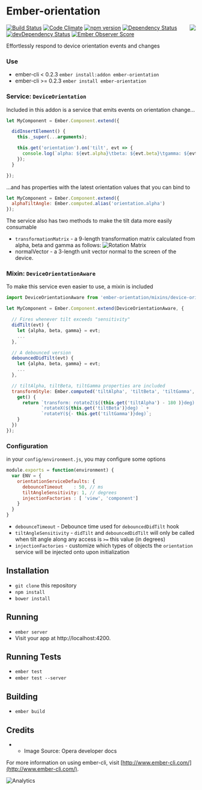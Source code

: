 # Ember-orientation 

<img align="right" src="http://i60.tinypic.com/k1ri0z.jpg" />

[![Build Status](https://travis-ci.org/mike-north/ember-orientation.svg?branch=master)](https://travis-ci.org/mike-north/ember-orientation)
[![Code Climate](https://codeclimate.com/github/mike-north/ember-orientation/badges/gpa.svg)](https://codeclimate.com/github/mike-north/ember-orientation)
[![npm version](https://badge.fury.io/js/ember-orientation.svg)](http://badge.fury.io/js/ember-orientation)
[![Dependency Status](https://david-dm.org/mike-north/ember-orientation.svg)](https://david-dm.org/mike-north/ember-orientation)
[![devDependency Status](https://david-dm.org/mike-north/ember-orientation/dev-status.svg)](https://david-dm.org/mike-north/ember-orientation#info=devDependencies)
[![Ember Observer Score](http://emberobserver.com/badges/ember-orientation.svg)](http://emberobserver.com/addons/ember-orientation)


Effortlessly respond to device orientation events and changes 




### Use

* ember-cli < 0.2.3 `ember install:addon ember-orientation`
* ember-cli >= 0.2.3 `ember install ember-orientation`

### Service: `DeviceOrientation`

Included in this addon is a service that emits events on orientation change...

```js
let MyComponent = Ember.Component.extend({

  didInsertElement() {
    this._super(...arguments);

    this.get('orientation').on('tilt', evt => {
      console.log(`alpha: ${evt.alpha}\tbeta: ${evt.beta}\tgamma: ${evt.gamma}`);
    });
  }

});
```

...and has properties
with the latest orientation values that you can bind to

```js
let MyComponent = Ember.Component.extend({
  alphaTiltAngle: Ember.computed.alias('orientation.alpha')
});
```

The service also has two methods to make the tilt data more easily consumable

* `transformationMatrix` - a 9-length transformation matrix calculated from alpha, beta and gamma as follows:
![Rotation Matrix](https://dev.opera.com/articles/w3c-device-orientation-usage/equation13a.png)
* normalVector - a 3-length unit vector normal to the screen of the device.

### Mixin: `DeviceOrientationAware`

To make this service even easier to use, a mixin is included

```js
import DeviceOrientationAware from 'ember-orientation/mixins/device-orientation-aware';

let MyComponent = Ember.Component.extend(DeviceOrientationAware, {

  // Fires whenever tilt exceeds "sensitivity"
  didTilt(evt) {
    let {alpha, beta, gamma} = evt;
    ...
  },

  // A debounced version
  debouncedDidTilt(evt) {
    let {alpha, beta, gamma} = evt;
    ...
  },

  // tiltAlpha, tiltBeta, tiltGamma properties are included
  transformStyle: Ember.computed('tiltAlpha', 'tiltBeta', 'tiltGamma', {
    get() {
      return `transform: rotateZ(${(this.get('tiltAlpha') - 180 )}deg) ` +
             `rotateX(${this.get('tiltBeta')}deg) ` +
             `rotateY(${- this.get('tiltGamma')}deg)`;
    }
  })
});
```

### Configuration

in your `config/environment.js`, you may configure some options

```js
module.exports = function(environment) {
  var ENV = {
    orientationServiceDefaults: {
      debounceTimeout    : 50, // ms
      tiltAngleSensitivity: 1, // degrees
      injectionFactories : [ 'view', 'component']
    }
  }
}
```
* `debounceTimeout` - Debounce time used for `debouncedDidTilt` hook
* `tiltAngleSensitivity` - `didTilt` and `debouncedDidTilt` will only be called when tilt angle along any access is `>=` this value (in degrees)
* `injectionFactories` - customize which types of objects the `orientation` service will be injected onto upon initialization


## Installation

* `git clone` this repository
* `npm install`
* `bower install`

## Running

* `ember server`
* Visit your app at http://localhost:4200.

## Running Tests

* `ember test`
* `ember test --server`

## Building

* `ember build`

## Credits
  * * Image Source: Opera developer docs


For more information on using ember-cli, visit [http://www.ember-cli.com/](http://www.ember-cli.com/).

![Analytics](https://ga-beacon.appspot.com/UA-66610985-1/mike-north/ember-orientation/readme)
